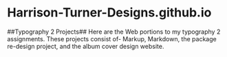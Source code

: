 # Harrison-Turner-Designs.github.io
##Typography 2 Projects##
Here are the Web portions to my typography 2 assignments.
These projects consist of- Markup, Markdown, the package re-design project, and the album cover design website.
